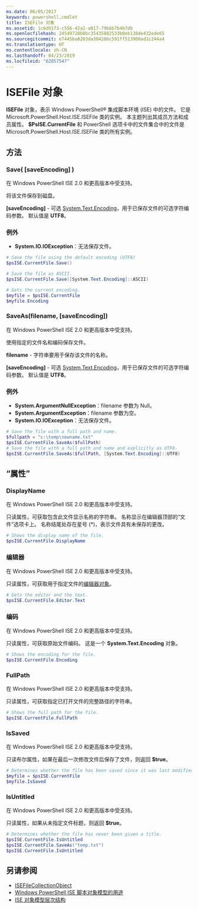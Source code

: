 ```yaml
---
ms.date: 06/05/2017
keywords: powershell,cmdlet
title: ISEFile 对象
ms.assetid: 1c6d91f3-c556-42a2-a017-79b6b7b4b7db
ms.openlocfilehash: 24549720b8bc35435882533b0eb138de432ede65
ms.sourcegitcommit: e7445ba8203da304286c591ff513900ad1c244a4
ms.translationtype: HT
ms.contentlocale: zh-CN
ms.lasthandoff: 04/23/2019
ms.locfileid: "62057547"
---
```

# <a name="the-isefile-object"></a>ISEFile 对象

**ISEFile** 对象，表示 Windows PowerShell® 集成脚本环境 (ISE) 中的文件。 它是 Microsoft.PowerShell.Host.ISE.ISEFile 类的实例。 本主题列出其成员方法和成员属性。 **$PsISE.CurrentFile** 和 PowerShell 选项卡中的文件集合中的文件是 Microsoft.PowerShell.Host.ISE.ISEFile 类的所有实例。

## <a name="methods"></a>方法

### <a name="save-saveencoding-"></a>Save\( \[saveEncoding\] \)

在 Windows PowerShell ISE 2.0 和更高版本中受支持。

将该文件保存到磁盘。

**\[saveEncoding\]** - 可选 [System.Text.Encoding](https://msdn.microsoft.com/library/system.text.encoding.aspx)，用于已保存文件的可选字符编码参数。 默认值是 **UTF8**。

### <a name="exceptions"></a>例外

- **System.IO.IOException**：无法保存文件。

```powershell
# Save the file using the default encoding (UTF8)
$psISE.CurrentFile.Save()

# Save the file as ASCII.
$psISE.CurrentFile.Save([System.Text.Encoding]::ASCII)

# Gets the current encoding.
$myfile = $psISE.CurrentFile
$myfile.Encoding
```

### <a name="saveasfilename-saveencoding"></a>SaveAs\(filename, \[saveEncoding\]\)

在 Windows PowerShell ISE 2.0 和更高版本中受支持。

使用指定的文件名和编码保存文件。

**filename** - 字符串要用于保存该文件的名称。

**\[saveEncoding\]** - 可选 [System.Text.Encoding](https://msdn.microsoft.com/library/system.text.encoding.aspx)，用于已保存文件的可选字符编码参数。 默认值是 **UTF8**。

### <a name="exceptions"></a>例外

- **System.ArgumentNullException**：filename 参数为 Null。
- **System.ArgumentException**：filename 参数为空。
- **System.IO.IOException**：无法保存文件。

```powershell
# Save the file with a full path and name.
$fullpath = "c:\temp\newname.txt"
$psISE.CurrentFile.SaveAs($fullPath)
# Save the file with a full path and name and explicitly as UTF8.
$psISE.CurrentFile.SaveAs($fullPath, [System.Text.Encoding]::UTF8)
```

## <a name="properties"></a>“属性”

### <a name="displayname"></a>DisplayName

在 Windows PowerShell ISE 2.0 和更高版本中受支持。

只读属性，可获取包含此文件显示名称的字符串。 名称显示在编辑器顶部的“文件”选项卡上。 名称结尾处存在星号 \(\*\)，表示文件具有未保存的更改。

```powershell
# Shows the display name of the file.
$psISE.CurrentFile.DisplayName
```

### <a name="editor"></a>编辑器

在 Windows PowerShell ISE 2.0 和更高版本中受支持。

只读属性，可获取用于指定文件的[编辑器对象](The-ISEEditor-Object.md)。

```powershell
# Gets the editor and the text.
$psISE.CurrentFile.Editor.Text
```

### <a name="encoding"></a>编码

在 Windows PowerShell ISE 2.0 和更高版本中受支持。

只读属性，可获取原始文件编码。 这是一个 **System.Text.Encoding** 对象。

```powershell
# Shows the encoding for the file.
$psISE.CurrentFile.Encoding
```

### <a name="fullpath"></a>FullPath

在 Windows PowerShell ISE 2.0 和更高版本中受支持。

只读属性，可获取指定已打开文件的完整路径的字符串。

```powershell
# Shows the full path for the file.
$psISE.CurrentFile.FullPath
```

### <a name="issaved"></a>IsSaved

在 Windows PowerShell ISE 2.0 和更高版本中受支持。

只读布尔属性，如果在最后一次修改文件后保存了文件，则返回 **$true**。

```powershell
# Determines whether the file has been saved since it was last modified.
$myfile = $psISE.CurrentFile
$myfile.IsSaved
```

### <a name="isuntitled"></a>IsUntitled

在 Windows PowerShell ISE 2.0 和更高版本中受支持。

只读属性，如果从未指定文件标题，则返回 **$true**。

```powershell
# Determines whether the file has never been given a title.
$psISE.CurrentFile.IsUntitled
$psISE.CurrentFile.SaveAs("temp.txt")
$psISE.CurrentFile.IsUntitled
```

## <a name="see-also"></a>另请参阅

- [ISEFileCollectionObject](The-ISEFileCollection-Object.md)
- [Windows PowerShell ISE 脚本对象模型的用途](Purpose-of-the-Windows-PowerShell-ISE-Scripting-Object-Model.md)
- [ISE 对象模型层次结构](The-ISE-Object-Model-Hierarchy.md)